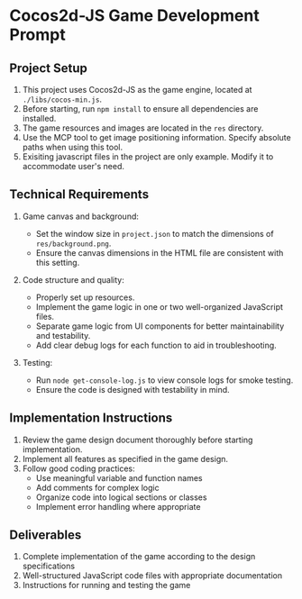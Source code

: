 # Cocos2d-JS Game Development Prompt

## Project Setup
1. This project uses Cocos2d-JS as the game engine, located at `./libs/cocos-min.js`.
2. Before starting, run `npm install` to ensure all dependencies are installed.
3. The game resources and images are located in the `res` directory.
4. Use the MCP tool to get image positioning information. Specify absolute paths when using this tool.
5. Exisiting javascript files in the project are only example. Modify it to accommodate user's need.

## Technical Requirements
1. Game canvas and background:
   - Set the window size in `project.json` to match the dimensions of `res/background.png`.
   - Ensure the canvas dimensions in the HTML file are consistent with this setting.

2. Code structure and quality:
   - Properly set up resources. 
   - Implement the game logic in one or two well-organized JavaScript files.
   - Separate game logic from UI components for better maintainability and testability.
   - Add clear debug logs for each function to aid in troubleshooting.

3. Testing:
   - Run `node get-console-log.js` to view console logs for smoke testing.
   - Ensure the code is designed with testability in mind.

## Implementation Instructions
1. Review the game design document thoroughly before starting implementation.
2. Implement all features as specified in the game design.
3. Follow good coding practices:
   - Use meaningful variable and function names
   - Add comments for complex logic
   - Organize code into logical sections or classes
   - Implement error handling where appropriate

## Deliverables
1. Complete implementation of the game according to the design specifications
2. Well-structured JavaScript code files with appropriate documentation
3. Instructions for running and testing the game
 